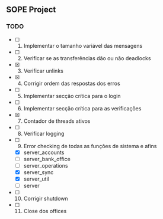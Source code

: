 ## SOPE Project

### TODO

- [ ] 1. Implementar o tamanho variável das mensagens
- [ ] 2. Verificar se as transferências dão ou não deadlocks
- [x] 3. Verificar unlinks
- [x] 4. Corrigir ordem das respostas dos erros
- [ ] 5. Implementar secção crítica para o login
- [ ] 6. Implementar secção crítica para as verificações
- [x] 7. Contador de threads ativos
- [ ] 8. Verificar logging 
- [ ] 9. Error checking de todas as funções de sistema e afins
    - [x] server_accounts
    - [ ] server_bank_office
    - [ ] server_operations
    - [x] server_sync
    - [x] server_util
    - [ ] server
- [ ] 10. Corrigir shutdown
- [ ] 11. Close dos offices

     
